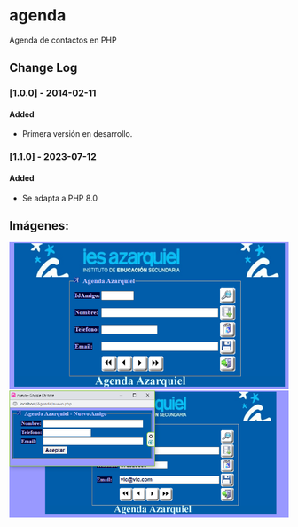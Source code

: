 # agenda
Agenda de contactos en PHP

## Change Log
### [1.0.0] - 2014-02-11
#### Added
- Primera versión en desarrollo.

### [1.1.0] - 2023-07-12
#### Added
- Se adapta a PHP 8.0

## Imágenes:
<img src="https://github.com/salinasdev/agenda/blob/master/images/1.PNG">
<img src="https://github.com/salinasdev/agenda/blob/master/images/3.PNG">
